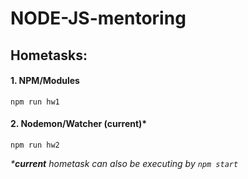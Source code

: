 # NODE-JS-mentoring

## **Hometasks:**
#### 1. NPM/Modules
```
npm run hw1
```
#### 2. Nodemon/Watcher (current)*
```
npm run hw2
``````

*\***current** hometask can also be executing by `npm start`*